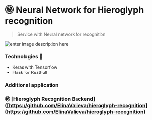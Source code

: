 # :secret: Neural Network for Hieroglyph recognition 
> Service with Neural network for recognition

![enter image description here](https://lh3.googleusercontent.com/_y0J5PZ2COXU2gcvKRtBzWVrEvVzH_UWfjG8jlKSZVjG80TcBsWYgqmtLS0DhMHZIpbefriNfxY)

### Technologies :hammer:

 - Keras with Tensorflow
 - Flask for RestFull

### Additional application
###  :secret:  [Hieroglyph Recognition Backend]([https://github.com/ElinaValieva/hieroglyph-recognition](https://github.com/ElinaValieva/hieroglyph-recognition)
